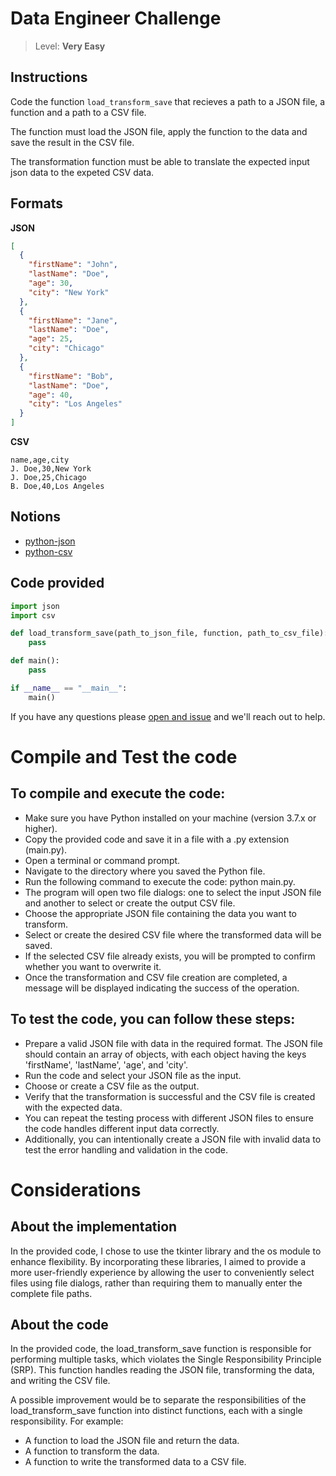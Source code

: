 # Data Engineer Challenge

> Level: **Very Easy**

## Instructions

Code the function `load_transform_save` that recieves a path to a JSON file, a function and a path to a CSV file.

The function must load the JSON file, apply the function to the data and save the result in the CSV file.

The transformation function must be able to translate the expected input json data to the expeted CSV data.

## Formats

**JSON**

```json
[
  {
    "firstName": "John",
    "lastName": "Doe",
    "age": 30,
    "city": "New York"
  },
  {
    "firstName": "Jane",
    "lastName": "Doe",
    "age": 25,
    "city": "Chicago"
  },
  {
    "firstName": "Bob",
    "lastName": "Doe",
    "age": 40,
    "city": "Los Angeles"
  }
]
```

**CSV**
```csv
name,age,city
J. Doe,30,New York
J. Doe,25,Chicago
B. Doe,40,Los Angeles
```

## Notions

- [python-json](https://docs.python.org/3/library/json.html)
- [python-csv](https://docs.python.org/3/library/csv.html)

## Code provided

```python
import json
import csv

def load_transform_save(path_to_json_file, function, path_to_csv_file):
    pass

def main():
    pass

if __name__ == "__main__":
    main()
```

If you have any questions please [open and issue](https://github.com/zarvhq/challenges/issues/new) and we'll reach out to help.

# Compile and Test the code

## To compile and execute the code:

 - Make sure you have Python installed on your machine (version 3.7.x or higher).
 - Copy the provided code and save it in a file with a .py extension (main.py).
 - Open a terminal or command prompt.
 - Navigate to the directory where you saved the Python file.
 - Run the following command to execute the code: python main.py.
 - The program will open two file dialogs: one to select the input JSON file and another to select or create the output CSV file.
 - Choose the appropriate JSON file containing the data you want to transform.
 - Select or create the desired CSV file where the transformed data will be saved.
 - If the selected CSV file already exists, you will be prompted to confirm whether you want to overwrite it.
 - Once the transformation and CSV file creation are completed, a message will be displayed indicating the success of the operation.



## To test the code, you can follow these steps:

 - Prepare a valid JSON file with data in the required format. The JSON file should contain an array of objects, with each object having the keys 'firstName', 'lastName', 'age', and 'city'.
 - Run the code and select your JSON file as the input.
 - Choose or create a CSV file as the output.
 - Verify that the transformation is successful and the CSV file is created with the expected data.
 - You can repeat the testing process with different JSON files to ensure the code handles different input data correctly.
 - Additionally, you can intentionally create a JSON file with invalid data to test the error handling and validation in the code.




# Considerations

## About the implementation

In the provided code, I chose to use the tkinter library and the os module to enhance flexibility. By incorporating these libraries, I aimed to provide a more user-friendly experience by allowing the user to conveniently select files using file dialogs, rather than requiring them to manually enter the complete file paths.

## About the code

In the provided code, the load_transform_save function is responsible for performing multiple tasks, which violates the Single Responsibility Principle (SRP). This function handles reading the JSON file, transforming the data, and writing the CSV file.

A possible improvement would be to separate the responsibilities of the load_transform_save function into distinct functions, each with a single responsibility. For example:

 - A function to load the JSON file and return the data.
 - A function to transform the data.
 - A function to write the transformed data to a CSV file.
